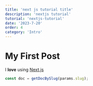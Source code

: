 ```yaml
---
title: 'next js tutorial title'
description: 'nextjs tutorial'
tutorial: 'nextjs-tutorial'
date: '2023-7-20' 
order: 4
category: 'Intro'
---
```


# My First Post

I **love** using [Next.js](https://nextjs.org/)

```js
const doc = getDocBySlug(params.slug);
```